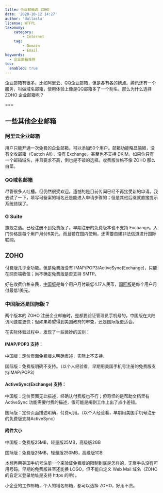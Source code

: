 ```yaml
---
title: 企业邮箱选 ZOHO
date: '2020-10-12 14:27'
author: 'dallaslu'
license: WTFPL
taxonomy:
    category:
        - Internet
    tag:
        - Domain
        - Email
keywords:
  - 企业邮箱推荐
toc:
  enabled: true
---
```

企业邮箱有很多，比如阿里云、QQ企业邮箱，但是各有各的槽点。腾讯还有一个服务，叫做域名邮箱，使用体验上像是QQ邮箱多了一个别名。那么为什么选择 ZOHO 企业邮箱呢？

===

## 一些其他企业邮箱

### 阿里云企业邮箱

用户只能开通一次免费的企业邮箱，可以添加50个用户。邮箱功能略显简陋，没有全收邮箱（Cactch All），没有 Exchange，甚至也不支持 DKIM。如果你只有一个邮箱域名，并且要求不高，倒也是不错的选择。收费版价格不像 ZOHO 那么白菜。

### QQ域名邮箱

尽管很多人吐槽，但仍然很受欢迎。遗憾的是目前传闻已经不再接受新的申请。我去试了一下，填写可备案的域名还是能进入申请步骤的；但是其他后缀就直接提示系统错误了。

### G Suite

旗舰之选。已经注册不到免费版了，早期注册的免费版本也不支持 Exchange。入门价格是每个用户月付6美元，而且若在国内使用，还需要自建非法信道进行国际联网。

## ZOHO

付费版几乎全功能。但是免费版没有 IMAP/POP3/ActiveSync(Exchange)，只能在网页端收信；尚不确定免费版是否支持 SMTP。

好在收费价格亲民，[中国版](https://www.zoho.com.cn/mail/zohomail-pricing.html)是每个用户月付最低4.17人民币，[国际版](https://www.zoho.com/mail/zohomail-pricing.html)是每个用户月付最低1美元。

### 中国版还是国际版？

两个版本的 ZOHO 注册企业邮箱时，是都要验证管理员手机号的。中国版在大陆访问速度更快；但如果希望得到美国政府的审查，还是国际版更适合。

在实际体验过程中，发现了一些微妙的区别：

#### IMAP/POP3 支持：

中国版：定价页面免费版未明确表述，实际上不支持。

国际版：免费版明确不支持。（以个人经验看，早期用美国手机号注册的免费版支持IMAP/POP3）

#### ActiveSync(Exchange) 支持：

中国版：定价页面无此描述，经确认付费版也不行；但奇怪的是帮助文档里有 ActiveSync 功能需要付费的描述，很可能是阉割工作上出了点小差错。

国际版：定价页面描述明确，付费可用。（以个人经验看，早期用美国手机号注册的免费版支持ActiveSync）

#### 附件大小

中国版：免费版25MB，轻量版25MB，高级版2GB

国际版：免费版25MB，轻量版250MB，高级版1GB

本想再用美国手机号注册一个来验证免费版的限制到底是怎样的，无奈手头没有可用号码。早期的免费版甚至还能换 LOGO，但不能自定义 Web Mail 域名（ZOHO 的自定义登录地址是支持 https 的哟）。

小企业的工作邮箱，个人的域名邮箱，都可以选择 ZOHO，好用不贵。
